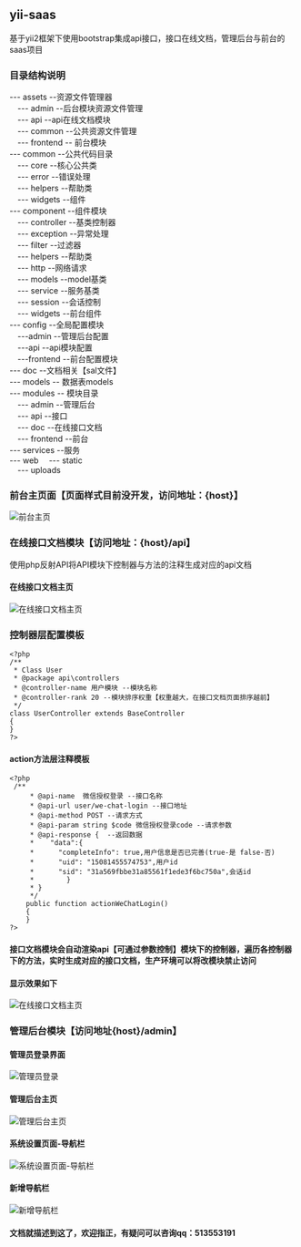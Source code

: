 ## yii-saas
基于yii2框架下使用bootstrap集成api接口，接口在线文档，管理后台与前台的saas项目

### 目录结构说明
--- assets --资源文件管理器   
&emsp;--- admin --后台模块资源文件管理   
&emsp;--- api --api在线文档模块  
&emsp;--- common --公共资源文件管理   
&emsp;--- frontend -- 前台模块   
--- common --公共代码目录   
&emsp;--- core --核心公共类   
&emsp;--- error --错误处理      
&emsp;--- helpers --帮助类   
&emsp;--- widgets --组件   
--- component --组件模块   
&emsp;--- controller --基类控制器      
&emsp;--- exception --异常处理      
&emsp;--- filter --过滤器   
&emsp;--- helpers --帮助类   
&emsp;--- http --网络请求   
&emsp;--- models --model基类   
&emsp;--- service --服务基类   
&emsp;--- session --会话控制   
&emsp;--- widgets --前台组件   
--- config --全局配置模块   
&emsp;---admin --管理后台配置   
&emsp;---api --api模块配置   
&emsp;---frontend --前台配置模块      
--- doc  --文档相关【sal文件】   
--- models  -- 数据表models   
--- modules -- 模块目录    
&emsp;--- admin --管理后台   
&emsp;--- api --接口     
&emsp;--- doc --在线接口文档    
&emsp;--- frontend --前台   
--- services --服务      
--- web 
&emsp;--- static    
&emsp;--- uploads  

### 前台主页面【页面样式目前没开发，访问地址：{host}】
 ![前台主页](https://github.com/h123456j/yii-saas/blob/master/web/static/readme/frontend-1.png)

### 在线接口文档模块【访问地址：{host}/api】
使用php反射API将API模块下控制器与方法的注释生成对应的api文档
 
 #### 在线接口文档主页
 
 ![在线接口文档主页](https://github.com/h123456j/yii-saas/blob/master/web/static/readme/api-2.png)
 
### 控制器层配置模板
```
<?php
/**
 * Class User
 * @package api\controllers
 * @controller-name 用户模块 --模块名称
 * @controller-rank 20 --模块排序权重【权重越大，在接口文档页面排序越前】
 */
class UserController extends BaseController
{
}
?>
```
#### action方法层注释模板
```
<?php 
 /**
     * @api-name  微信授权登录 --接口名称
     * @api-url user/we-chat-login --接口地址
     * @api-method POST --请求方式
     * @api-param string $code 微信授权登录code --请求参数
     * @api-response {  --返回数据
     *    "data":{
     *      "completeInfo": true,用户信息是否已完善(true-是 false-否)
     *      "uid": "15081455574753",用户id
     *      "sid": "31a569fbbe31a85561f1ede3f6bc750a",会话id
     *        }
     * }
     */
    public function actionWeChatLogin()
    {
    }
?>
```
#### 接口文档模块会自动渲染api【可通过参数控制】模块下的控制器，遍历各控制器下的方法，实时生成对应的接口文档，生产环境可以将改模块禁止访问
#### 显示效果如下
![在线接口文档主页](https://github.com/h123456j/yii-saas/blob/master/web/static/readme/api-1.png)

### 管理后台模块【访问地址{host}/admin】
#### 管理员登录界面
![管理员登录](https://github.com/h123456j/yii-saas/blob/master/web/static/readme/login-1.png)

#### 管理后台主页
![管理后台主页](https://github.com/h123456j/yii-saas/blob/master/web/static/readme/admin-1.png)

#### 系统设置页面-导航栏
![系统设置页面-导航栏](https://github.com/h123456j/yii-saas/blob/master/web/static/readme/admin-2.png)

#### 新增导航栏
![新增导航栏](https://github.com/h123456j/yii-saas/blob/master/web/static/readme/admin-3.png)


#### 文档就描述到这了，欢迎指正，有疑问可以咨询qq：513553191

